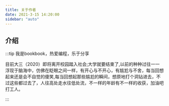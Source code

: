 ```yaml
---
title: 关于作者
date: 2021-3-15 14:20:00
sidebar: "auto"
---
```


<!-- more -->

## 介绍
:::tip
我是bookbook，热爱编程，乐于分享

目前大三（2020）即将离开校园踏入社会;大学就要结束了,以前的种种过往一一浮现于脑海中，仿佛在眨眼之间一样，有开心与不开心，有尴尬与不舍，每当回想起来还是会不自觉的傻笑,每当回想起那些尴尬的瞬间，想原地打个洞钻进去，不过这些都过去了，人往高处走水往低处流，不一样的年龄有不一样的收获，加油吧 打工人。

:::
